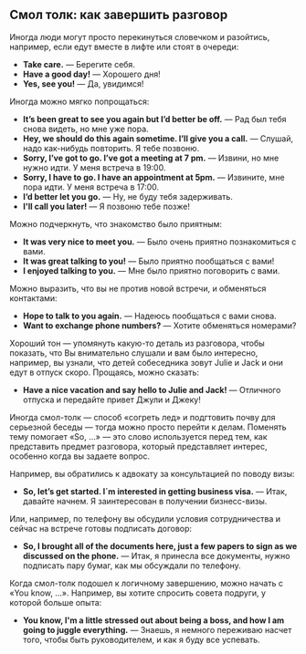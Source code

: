 ## Смол толк: как завершить разговор

Иногда люди могут просто перекинуться словечком и разойтись, например, если едут вместе в лифте
или стоят в очереди:

* **Take care.** — Берегите себя.
* **Have a good day!** — Хорошего дня!
* **Yes, see you!** — Да, увидимся!

Иногда можно мягко попрощаться:

* **It’s been great to see you again but I’d better be off.** — Рад был тебя снова видеть, но мне уже пора.
* **Hey, we should do this again sometime. I’ll give you a call.** — Слушай, надо как-нибудь повторить. Я тебе позвоню.
* **Sorry, I’ve got to go. I’ve got a meeting at 7 pm.** — Извини, но мне нужно идти. У меня встреча в 19:00.
* **Sorry, I have to go. I have an appointment at 5pm.** — Извините, мне пора идти. У меня встреча в 17:00.
* **I’d better let you go.** — Ну, не буду тебя задерживать.
* **I'lI call you later!** — Я позвоню тебе позже!

Можно подчеркнуть, что знакомство было приятным:

* **It was very nice to meet you.** — Было очень приятно познакомиться с вами.
* **It was great talking to you!** — Было приятно пообщаться с вами!
* **I enjoyed talking to you.** — Мне было приятно поговорить с вами.

Можно выразить, что вы не против новой встречи, и обменяться контактами:

* **Hope to talk to you again.** — Надеюсь пообщаться с вами снова.
* **Want to exchange phone numbers?** — Хотите обменяться номерами?

Хороший тон —  упомянуть какую-то деталь из разговора, чтобы показать, что Вы внимательно слушали и
вам было интересно, например, вы узнали, что детей собеседника зовут Julie и Jack и они едут в отпуск скоро. Прощаясь, 
можно сказать:

* **Have a nice vacation and say hello to Julie and Jack!** — Отличного отпуска и передайте привет Джули и Джеку!

Иногда смол-толк — способ «согреть лед» и подгтовить почву для серьезной беседы — тогда 
можно просто перейти к делам. Поменять тему помогает «So, ...» — это слово используется 
перед тем, как представить предмет разговора, который представляет интерес, особенно когда вы задаете вопрос.

Например, вы обратились к адвокату за консультацией по поводу визы:

* **So, let’s get started. I`m interested in getting business visa.** — Итак, давайте начнем.
Я заинтересован в получении бизнесс-визы.

Или, например, по телефону вы обсудили условия сотрудничества и сейчас на встрече
готовы подписать договор:

* **So, I brought all of the documents here, just a few papers to sign as we discussed on the phone.** — Итак, я принесла все документы, нужно подписать пару бумаг, как мы обсуждали по телефону.

Когда смол-толк подошел к логичному завершению, можно начать с «You know, ...». Например, вы хотите
спросить совета подруги, у которой больше опыта:

* **You know, I'm a little stressed out about being a boss, and how I am going to juggle everything.** — Знаешь, 
я немного переживаю насчет того, чтобы быть руководителем, и как я буду все успевать.

  